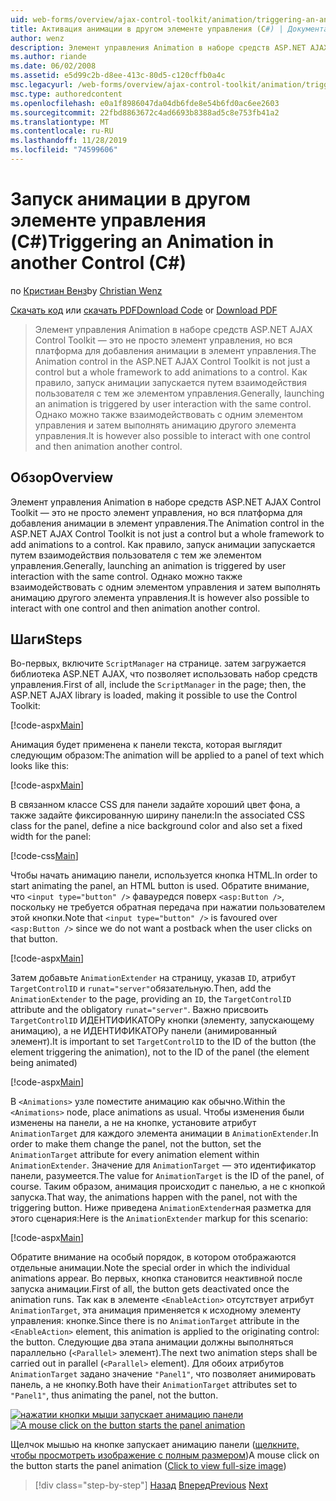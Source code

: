 ```yaml
---
uid: web-forms/overview/ajax-control-toolkit/animation/triggering-an-animation-in-another-control-cs
title: Активация анимации в другом элементе управления (C#) | Документация Майкрософт
author: wenz
description: Элемент управления Animation в наборе средств ASP.NET AJAX Control Toolkit — это не просто элемент управления, но вся платформа для добавления анимации в элемент управления. Как правило, запуск...
ms.author: riande
ms.date: 06/02/2008
ms.assetid: e5d99c2b-d8ee-413c-80d5-c120cffb0a4c
msc.legacyurl: /web-forms/overview/ajax-control-toolkit/animation/triggering-an-animation-in-another-control-cs
msc.type: authoredcontent
ms.openlocfilehash: e0a1f8986047da04db6fde8e54b6fd0ac6ee2603
ms.sourcegitcommit: 22fbd8863672c4ad6693b8388ad5c8e753fb41a2
ms.translationtype: MT
ms.contentlocale: ru-RU
ms.lasthandoff: 11/28/2019
ms.locfileid: "74599606"
---
```

# <a name="triggering-an-animation-in-another-control-c"></a><span data-ttu-id="cc774-104">Запуск анимации в другом элементе управления (C#)</span><span class="sxs-lookup"><span data-stu-id="cc774-104">Triggering an Animation in another Control (C#)</span></span>

<span data-ttu-id="cc774-105">по [Кристиан Венз](https://github.com/wenz)</span><span class="sxs-lookup"><span data-stu-id="cc774-105">by [Christian Wenz](https://github.com/wenz)</span></span>

<span data-ttu-id="cc774-106">[Скачать код](https://download.microsoft.com/download/f/9/a/f9a26acd-8df4-4484-8a18-199e4598f411/Animation8.cs.zip) или [скачать PDF](https://download.microsoft.com/download/6/7/1/6718d452-ff89-4d3f-a90e-c74ec2d636a3/animation8CS.pdf)</span><span class="sxs-lookup"><span data-stu-id="cc774-106">[Download Code](https://download.microsoft.com/download/f/9/a/f9a26acd-8df4-4484-8a18-199e4598f411/Animation8.cs.zip) or [Download PDF](https://download.microsoft.com/download/6/7/1/6718d452-ff89-4d3f-a90e-c74ec2d636a3/animation8CS.pdf)</span></span>

> <span data-ttu-id="cc774-107">Элемент управления Animation в наборе средств ASP.NET AJAX Control Toolkit — это не просто элемент управления, но вся платформа для добавления анимации в элемент управления.</span><span class="sxs-lookup"><span data-stu-id="cc774-107">The Animation control in the ASP.NET AJAX Control Toolkit is not just a control but a whole framework to add animations to a control.</span></span> <span data-ttu-id="cc774-108">Как правило, запуск анимации запускается путем взаимодействия пользователя с тем же элементом управления.</span><span class="sxs-lookup"><span data-stu-id="cc774-108">Generally, launching an animation is triggered by user interaction with the same control.</span></span> <span data-ttu-id="cc774-109">Однако можно также взаимодействовать с одним элементом управления и затем выполнять анимацию другого элемента управления.</span><span class="sxs-lookup"><span data-stu-id="cc774-109">It is however also possible to interact with one control and then animation another control.</span></span>

## <a name="overview"></a><span data-ttu-id="cc774-110">Обзор</span><span class="sxs-lookup"><span data-stu-id="cc774-110">Overview</span></span>

<span data-ttu-id="cc774-111">Элемент управления Animation в наборе средств ASP.NET AJAX Control Toolkit — это не просто элемент управления, но вся платформа для добавления анимации в элемент управления.</span><span class="sxs-lookup"><span data-stu-id="cc774-111">The Animation control in the ASP.NET AJAX Control Toolkit is not just a control but a whole framework to add animations to a control.</span></span> <span data-ttu-id="cc774-112">Как правило, запуск анимации запускается путем взаимодействия пользователя с тем же элементом управления.</span><span class="sxs-lookup"><span data-stu-id="cc774-112">Generally, launching an animation is triggered by user interaction with the same control.</span></span> <span data-ttu-id="cc774-113">Однако можно также взаимодействовать с одним элементом управления и затем выполнять анимацию другого элемента управления.</span><span class="sxs-lookup"><span data-stu-id="cc774-113">It is however also possible to interact with one control and then animation another control.</span></span>

## <a name="steps"></a><span data-ttu-id="cc774-114">Шаги</span><span class="sxs-lookup"><span data-stu-id="cc774-114">Steps</span></span>

<span data-ttu-id="cc774-115">Во-первых, включите `ScriptManager` на странице. затем загружается библиотека ASP.NET AJAX, что позволяет использовать набор средств управления.</span><span class="sxs-lookup"><span data-stu-id="cc774-115">First of all, include the `ScriptManager` in the page; then, the ASP.NET AJAX library is loaded, making it possible to use the Control Toolkit:</span></span>

[!code-aspx[Main](triggering-an-animation-in-another-control-cs/samples/sample1.aspx)]

<span data-ttu-id="cc774-116">Анимация будет применена к панели текста, которая выглядит следующим образом:</span><span class="sxs-lookup"><span data-stu-id="cc774-116">The animation will be applied to a panel of text which looks like this:</span></span>

[!code-aspx[Main](triggering-an-animation-in-another-control-cs/samples/sample2.aspx)]

<span data-ttu-id="cc774-117">В связанном классе CSS для панели задайте хороший цвет фона, а также задайте фиксированную ширину панели:</span><span class="sxs-lookup"><span data-stu-id="cc774-117">In the associated CSS class for the panel, define a nice background color and also set a fixed width for the panel:</span></span>

[!code-css[Main](triggering-an-animation-in-another-control-cs/samples/sample3.css)]

<span data-ttu-id="cc774-118">Чтобы начать анимацию панели, используется кнопка HTML.</span><span class="sxs-lookup"><span data-stu-id="cc774-118">In order to start animating the panel, an HTML button is used.</span></span> <span data-ttu-id="cc774-119">Обратите внимание, что `<input type="button" />` фавауредся поверх `<asp:Button />`, поскольку не требуется обратная передача при нажатии пользователем этой кнопки.</span><span class="sxs-lookup"><span data-stu-id="cc774-119">Note that `<input type="button" />` is favoured over `<asp:Button />` since we do not want a postback when the user clicks on that button.</span></span>

[!code-aspx[Main](triggering-an-animation-in-another-control-cs/samples/sample4.aspx)]

<span data-ttu-id="cc774-120">Затем добавьте `AnimationExtender` на страницу, указав `ID`, атрибут `TargetControlID` и `runat="server"`обязательную.</span><span class="sxs-lookup"><span data-stu-id="cc774-120">Then, add the `AnimationExtender` to the page, providing an `ID`, the `TargetControlID` attribute and the obligatory `runat="server"`.</span></span> <span data-ttu-id="cc774-121">Важно присвоить `TargetControlID` ИДЕНТИФИКАТОРу кнопки (элементу, запускающему анимацию), а не ИДЕНТИФИКАТОРу панели (анимированный элемент).</span><span class="sxs-lookup"><span data-stu-id="cc774-121">It is important to set `TargetControlID` to the ID of the button (the element triggering the animation), not to the ID of the panel (the element being animated)</span></span>

[!code-aspx[Main](triggering-an-animation-in-another-control-cs/samples/sample5.aspx)]

<span data-ttu-id="cc774-122">В `<Animations>` узле поместите анимацию как обычно.</span><span class="sxs-lookup"><span data-stu-id="cc774-122">Within the `<Animations>` node, place animations as usual.</span></span> <span data-ttu-id="cc774-123">Чтобы изменения были изменены на панели, а не на кнопке, установите атрибут `AnimationTarget` для каждого элемента анимации в `AnimationExtender`.</span><span class="sxs-lookup"><span data-stu-id="cc774-123">In order to make them change the panel, not the button, set the `AnimationTarget` attribute for every animation element within `AnimationExtender`.</span></span> <span data-ttu-id="cc774-124">Значение для `AnimationTarget` — это идентификатор панели, разумеется.</span><span class="sxs-lookup"><span data-stu-id="cc774-124">The value for `AnimationTarget` is the ID of the panel, of course.</span></span> <span data-ttu-id="cc774-125">Таким образом, анимация происходит с панелью, а не с кнопкой запуска.</span><span class="sxs-lookup"><span data-stu-id="cc774-125">That way, the animations happen with the panel, not with the triggering button.</span></span> <span data-ttu-id="cc774-126">Ниже приведена `AnimationExtender`ная разметка для этого сценария:</span><span class="sxs-lookup"><span data-stu-id="cc774-126">Here is the `AnimationExtender` markup for this scenario:</span></span>

[!code-aspx[Main](triggering-an-animation-in-another-control-cs/samples/sample6.aspx)]

<span data-ttu-id="cc774-127">Обратите внимание на особый порядок, в котором отображаются отдельные анимации.</span><span class="sxs-lookup"><span data-stu-id="cc774-127">Note the special order in which the individual animations appear.</span></span> <span data-ttu-id="cc774-128">Во первых, кнопка становится неактивной после запуска анимации.</span><span class="sxs-lookup"><span data-stu-id="cc774-128">First of all, the button gets deactivated once the animation runs.</span></span> <span data-ttu-id="cc774-129">Так как в элементе `<EnableAction>` отсутствует атрибут `AnimationTarget`, эта анимация применяется к исходному элементу управления: кнопке.</span><span class="sxs-lookup"><span data-stu-id="cc774-129">Since there is no `AnimationTarget` attribute in the `<EnableAction>` element, this animation is applied to the originating control: the button.</span></span> <span data-ttu-id="cc774-130">Следующие два этапа анимации должны выполняться параллельно (`<Parallel>` элемент).</span><span class="sxs-lookup"><span data-stu-id="cc774-130">The next two animation steps shall be carried out in parallel (`<Parallel>` element).</span></span> <span data-ttu-id="cc774-131">Для обоих атрибутов `AnimationTarget` задано значение `"Panel1"`, что позволяет анимировать панель, а не кнопку.</span><span class="sxs-lookup"><span data-stu-id="cc774-131">Both have their `AnimationTarget` attributes set to `"Panel1"`, thus animating the panel, not the button.</span></span>

<span data-ttu-id="cc774-132">[![нажатии кнопки мыши запускает анимацию панели](triggering-an-animation-in-another-control-cs/_static/image2.png)](triggering-an-animation-in-another-control-cs/_static/image1.png)</span><span class="sxs-lookup"><span data-stu-id="cc774-132">[![A mouse click on the button starts the panel animation](triggering-an-animation-in-another-control-cs/_static/image2.png)](triggering-an-animation-in-another-control-cs/_static/image1.png)</span></span>

<span data-ttu-id="cc774-133">Щелчок мышью на кнопке запускает анимацию панели ([щелкните, чтобы просмотреть изображение с полным размером](triggering-an-animation-in-another-control-cs/_static/image3.png))</span><span class="sxs-lookup"><span data-stu-id="cc774-133">A mouse click on the button starts the panel animation ([Click to view full-size image](triggering-an-animation-in-another-control-cs/_static/image3.png))</span></span>

> [!div class="step-by-step"]
> <span data-ttu-id="cc774-134">[Назад](disabling-actions-during-animation-cs.md)
> [Вперед](modifying-animations-from-the-server-side-cs.md)</span><span class="sxs-lookup"><span data-stu-id="cc774-134">[Previous](disabling-actions-during-animation-cs.md)
[Next](modifying-animations-from-the-server-side-cs.md)</span></span>
